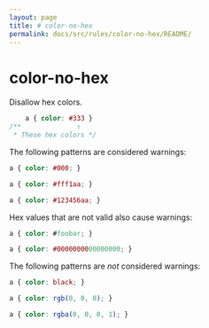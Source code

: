 ```yaml
---
layout: page
title: # color-no-hex
permalink: docs/src/rules/color-no-hex/README/
---
```


# color-no-hex

Disallow hex colors.

```css
    a { color: #333 }
/**              ↑
 * These hex colors */
```

The following patterns are considered warnings:

```css
a { color: #000; }
```

```css
a { color: #fff1aa; }
```

```css
a { color: #123456aa; }
```

Hex values that are not valid also cause warnings:

```css
a { color: #foobar; }
```

```css
a { color: #0000000000000000; }
```

The following patterns are *not* considered warnings:

```css
a { color: black; }
```

```css
a { color: rgb(0, 0, 0); }
```

```css
a { color: rgba(0, 0, 0, 1); }
```
